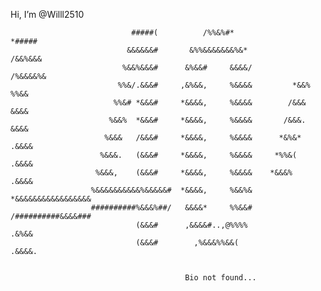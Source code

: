 Hi, I’m @Willl2510

                       
                       
                                                                                                    
                               #####(          /%%&%#*                *#####                        
                              &&&&&&#       &%%&&&&&&&%&*            /&&%&&&                        
                             %&&%&&&#      &%&&#     &&&&/          /%&&&&%&                        
                            %%&/.&&&#     ,&%&&,     %&&&&         *&&% %%&&                        
                           %%&# *&&&#     *&&&&,     %&&&&        /&&&  &&&&                        
                          %&&%  *&&&#     *&&&&,     %&&&&       /&&&.  &&&&                        
                         %&&&   /&&&#     *&&&&,     %&&&&      *&%&*  .&&&&                        
                        %&&&.   (&&&#     *&&&&,     %&&&&     *%%&(   .&&&&                        
                       %&&&,    (&&&#     *&&&&,     %&&&&    *&&&%    .&&&&                        
                      %&&&&&&&&&&%&&&&&#  *&&&&,     %&&%&   *&&&&&&&&&&&&&&&&&                     
                      ##########%&&&%##/   &&&&*     %%&&#   /##########&&&&###                     
                                (&&&#      ,&&&&#..,@%%%%              .&%&&                        
                                (&&&#        ,%&&&%%&&(                .&&&&.       
                                
                                
                                           Bio not found...
